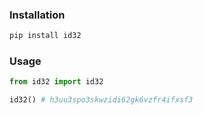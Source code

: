 ### Installation
```bash
pip install id32
```
### Usage
```python
from id32 import id32

id32() # h3uu3spo3skwzidi62gk6vzfr4ifxsf3
```
